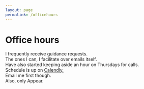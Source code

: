 ```yaml
---
layout: page
permalink: /officehours
---
```


# Office hours

I frequently receive guidance requests. <br>
The ones I can, I facilitate over emails itself. <br>
Have also started keeping aside an hour on Thursdays for calls. <br>
Schedule is up on [Calendly.](https://calendly.com/sijokuruvilla/officehours/) <br>
Email me first though. <br>
Also, only Appear. <br>

